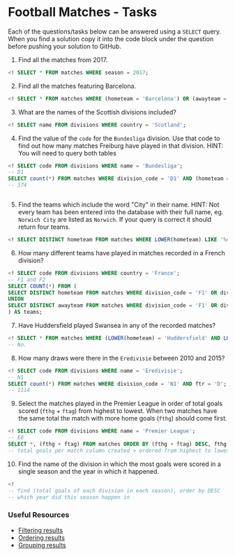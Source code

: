 # Football Matches - Tasks

Each of the questions/tasks below can be answered using a `SELECT` query. When you find a solution copy it into the code block under the question before pushing your solution to GitHub.

1) Find all the matches from 2017.

```sql
<! SELECT * FROM matches WHERE season = 2017;


```

2) Find all the matches featuring Barcelona.

```sql
<! SELECT * FROM matches WHERE (hometeam = 'Barcelona') OR (awayteam = 'Barcelona');


```

3) What are the names of the Scottish divisions included?

```sql
<! SELECT name FROM divisions WHERE country = 'Scotland';


```

4) Find the value of the `code` for the `Bundesliga` division. Use that code to find out how many matches Freiburg have played in that division. HINT: You will need to query both tables

```sql
<! SELECT code FROM divisions WHERE name = 'Bundesliga'; 
-- D1
SELECT count(*) FROM matches WHERE division_code = 'D1' AND (hometeam = 'Freiburg' OR awayteam = 'Freiburg');
-- 374



```

5)  Find the teams which include the word "City" in their name. HINT: Not every team has been entered into the database with their full name, eg. `Norwich City` are listed as `Norwich`. If your query is correct it should return four teams.

```sql
<! SELECT DISTINCT hometeam FROM matches WHERE LOWER(hometeam) LIKE '%city%';

```

6) How many different teams have played in matches recorded in a French division?

```sql
<! SELECT code FROM divisions WHERE country = 'France'; 
-- F1 and F2 
SELECT COUNT(*) FROM (
SELECT DISTINCT hometeam FROM matches WHERE division_code = 'F1' OR division_code = 'F2'
UNION
SELECT DISTINCT awayteam FROM matches WHERE division_code = 'F1' OR division_code = 'F2'
) AS teams;


```

7) Have Huddersfield played Swansea in any of the recorded matches?

```sql
<! SELECT * FROM matches WHERE (LOWER(hometeam) = 'Huddersfield' AND LOWER(awayteam) = 'Swansea') OR (LOWER(hometeam) = 'Swansea' AND LOWER(awayteam) = 'Huddersfield');
-- No. 

```

8) How many draws were there in the `Eredivisie` between 2010 and 2015?

```sql
<! SELECT code FROM divisions WHERE name = 'Eredivisie'; 
-- N1
SELECT count(*) FROM matches WHERE division_code = 'N1' AND ftr = 'D'; 
-- 1114


```

9) Select the matches played in the Premier League in order of total goals scored (`fthg` + `ftag`) from highest to lowest. When two matches have the same total the match with more home goals (`fthg`) should come first. 

```sql
<! SELECT code FROM divisions WHERE name = 'Premier League';
-- E0
SELECT *, (fthg + ftag) FROM matches ORDER BY (fthg + ftag) DESC, fthg DESC;
-- total goals per match column created > ordered from highest to lowest > with secondary sort by DESC 'fthg'.

```

10) Find the name of the division in which the most goals were scored in a single season and the year in which it happened.

```sql
<!
-- find (total goals of each division in each season), order by DESC
-- which year did this season happen in 


```

### Useful Resources

- [Filtering results](https://www.w3schools.com/sql/sql_where.asp)
- [Ordering results](https://www.w3schools.com/sql/sql_orderby.asp)
- [Grouping results](https://www.w3schools.com/sql/sql_groupby.asp)